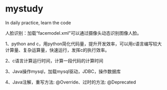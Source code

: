 # mystudy
In daily practice, learn the code

人脸识别：加载“facemodel.xml"可以通过摄像头动态识别图像人脸。

1、python and c，用python简化代码量，提升开发效率，可以用c语言编写较大计算量、复杂运算量，快速运行，发挥c的执行效率。

2、c语言计算运行时间，计算一段代码的计算时间

3、Java操作mysql，加载mysql驱动，JDBC，操作数据库

4、Java注解，重写方法: @Override、过时的方法: @Deprecated
